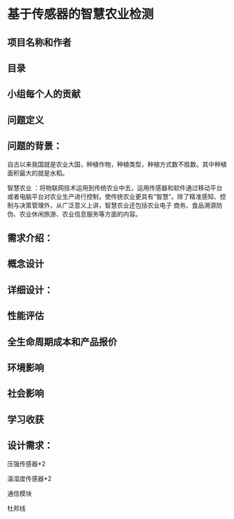 基于传感器的智慧农业检测
=====
项目名称和作者
----
目录
----
小组每个人的贡献
----
问题定义
----
问题的背景：
---
自古以来我国就是农业大国，种植作物，种植类型，种植方式数不胜数。其中种植面积最大的就是水稻。

智慧农业 ：将物联网技术运用到传统农业中去，运用传感器和软件通过移动平台或者电脑平台对农业生产进行控制，使传统农业更具有“智慧”。除了精准感知、控制与决策管理外，从广泛意义上讲，智慧农业还包括农业电子
商务、食品溯源防伪、农业休闲旅游、农业信息服务等方面的内容。

需求介绍：
----
概念设计
----
详细设计：
----
性能评估
----
全生命周期成本和产品报价
----
环境影响
----
社会影响
----
学习收获
----
设计需求：
----
压强传感器*2

温湿度传感器*2

通信模块

杜邦线

